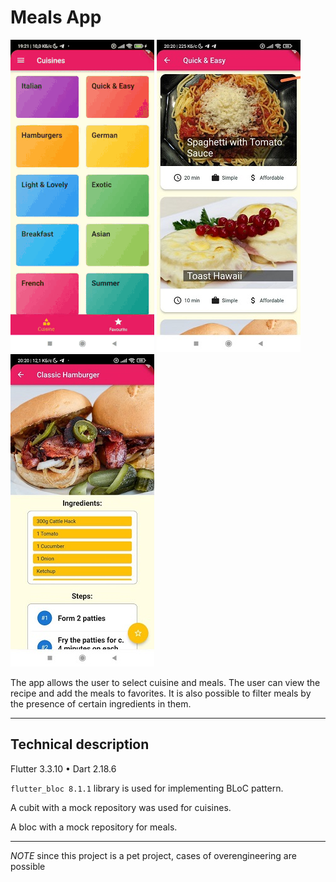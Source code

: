 # Meals App

![app](assets/images/app.gif)
![meals](assets/images/meals.jpg)
![meal](assets/images/meal.jpg)

The app allows the user to select cuisine and meals. The user can view the recipe and add the meals to favorites. It is also possible to filter meals by the presence of certain ingredients in them.
___
## Technical description

Flutter 3.3.10 • Dart 2.18.6

`flutter_bloc 8.1.1` library is used for implementing BLoC pattern.

A cubit with a mock repository was used for cuisines.

A bloc with a mock repository for meals.
___

*NOTE* since this project is a pet project, cases of overengineering are possible





